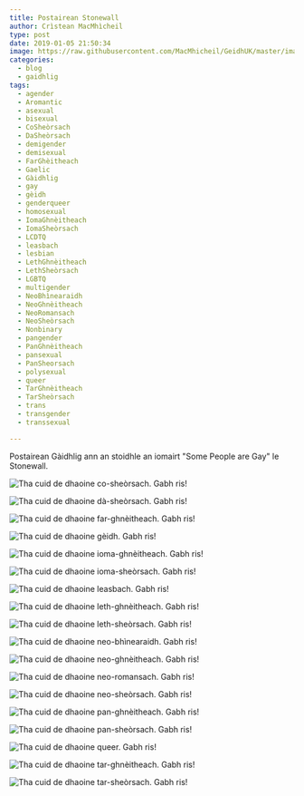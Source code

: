```yaml
---
title: Postairean Stonewall
author: Crìstean MacMhìcheil
type: post
date: 2019-01-05 21:50:34
image: https://raw.githubusercontent.com/MacMhicheil/GeidhUK/master/images/2019-01-05-postairean-stonewall.png
categories:
  - blog
  - gaidhlig
tags:
  - agender
  - Aromantic
  - asexual
  - bisexual
  - CoSheòrsach
  - DaSheòrsach
  - demigender
  - demisexual
  - FarGhèitheach
  - Gaelic
  - Gàidhlig
  - gay
  - gèidh
  - genderqueer
  - homosexual
  - IomaGhnèitheach
  - IomaSheòrsach
  - LCDTQ
  - leasbach
  - lesbian
  - LethGhnèitheach
  - LethSheòrsach
  - LGBTQ
  - multigender
  - NeoBhìnearaidh
  - NeoGhnèitheach
  - NeoRomansach
  - NeoSheòrsach
  - Nonbinary
  - pangender
  - PanGhnèitheach
  - pansexual
  - PanSheorsach
  - polysexual
  - queer
  - TarGhnèitheach
  - TarSheòrsach
  - trans
  - transgender
  - transsexual

---
```


Postairean Gàidhlig ann an stoidhle an iomairt "Some People are Gay" le Stonewall.

<!--more-->

![Tha cuid de dhaoine co-sheòrsach. Gabh ris!](https://raw.githubusercontent.com/MacMhicheil/GeidhUK/master/images/2019-01-05-postairean-stonewall-co-sheorsach.png)

![Tha cuid de dhaoine dà-sheòrsach. Gabh ris!](https://raw.githubusercontent.com/MacMhicheil/GeidhUK/master/images/2019-01-05-postairean-stonewall-da-sheorsach.png)

![Tha cuid de dhaoine far-ghnèitheach. Gabh ris!](https://raw.githubusercontent.com/MacMhicheil/GeidhUK/master/images/2019-01-05-postairean-stonewall-far-ghneitheach.png)

![Tha cuid de dhaoine gèidh. Gabh ris!](https://raw.githubusercontent.com/MacMhicheil/GeidhUK/master/images/2019-01-05-postairean-stonewall-geidh.png)

![Tha cuid de dhaoine ioma-ghnèitheach. Gabh ris!](https://raw.githubusercontent.com/MacMhicheil/GeidhUK/master/images/2019-01-05-postairean-stonewall-ioma-ghneitheach.png)

![Tha cuid de dhaoine ioma-sheòrsach. Gabh ris!](https://raw.githubusercontent.com/MacMhicheil/GeidhUK/master/images/2019-01-05-postairean-stonewall-ioma-sheorsach.png)

![Tha cuid de dhaoine leasbach. Gabh ris!](https://raw.githubusercontent.com/MacMhicheil/GeidhUK/master/images/2019-01-05-postairean-stonewall-leasbach.png)

![Tha cuid de dhaoine leth-ghnèitheach. Gabh ris!](https://raw.githubusercontent.com/MacMhicheil/GeidhUK/master/images/2019-01-05-postairean-stonewall-leth-ghneitheach.png)

![Tha cuid de dhaoine leth-sheòrsach. Gabh ris!](https://raw.githubusercontent.com/MacMhicheil/GeidhUK/master/images/2019-01-05-postairean-stonewall-leth-sheorsach.png)

![Tha cuid de dhaoine neo-bhìnearaidh. Gabh ris!](https://raw.githubusercontent.com/MacMhicheil/GeidhUK/master/images/2019-01-05-postairean-stonewall-neo-bhinearaidh.png)

![Tha cuid de dhaoine neo-ghnèitheach. Gabh ris!](https://raw.githubusercontent.com/MacMhicheil/GeidhUK/master/images/2019-01-05-postairean-stonewall-neo-ghneitheach.png)

![Tha cuid de dhaoine neo-romansach. Gabh ris!](https://raw.githubusercontent.com/MacMhicheil/GeidhUK/master/images/2019-01-05-postairean-stonewall-neo-romansach.png)

![Tha cuid de dhaoine neo-sheòrsach. Gabh ris!](https://raw.githubusercontent.com/MacMhicheil/GeidhUK/master/images/2019-01-05-postairean-stonewall-neo-sheorsach.png)

![Tha cuid de dhaoine pan-ghnèitheach. Gabh ris!](https://raw.githubusercontent.com/MacMhicheil/GeidhUK/master/images/2019-01-05-postairean-stonewall-pan-ghneitheach.png)

![Tha cuid de dhaoine pan-sheòrsach. Gabh ris!](https://raw.githubusercontent.com/MacMhicheil/GeidhUK/master/images/2019-01-05-postairean-stonewall-pan-sheorsach.png)

![Tha cuid de dhaoine queer. Gabh ris!](https://raw.githubusercontent.com/MacMhicheil/GeidhUK/master/images/2019-01-05-postairean-stonewall-queer.png)

![Tha cuid de dhaoine tar-ghnèitheach. Gabh ris!](https://raw.githubusercontent.com/MacMhicheil/GeidhUK/master/images/2019-01-05-postairean-stonewall-tar-ghneitheach.png)

![Tha cuid de dhaoine tar-sheòrsach. Gabh ris!](https://raw.githubusercontent.com/MacMhicheil/GeidhUK/master/images/2019-01-05-postairean-stonewall-tar-sheorsach.png)
